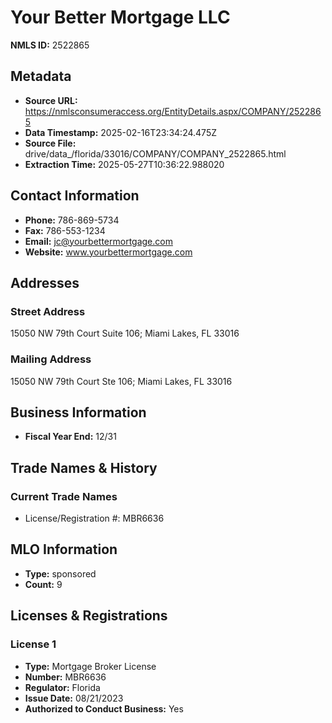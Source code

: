 # Your Better Mortgage LLC

**NMLS ID:** 2522865

## Metadata
- **Source URL:** https://nmlsconsumeraccess.org/EntityDetails.aspx/COMPANY/2522865
- **Data Timestamp:** 2025-02-16T23:34:24.475Z
- **Source File:** drive/data_/florida/33016/COMPANY/COMPANY_2522865.html
- **Extraction Time:** 2025-05-27T10:36:22.988020

## Contact Information
- **Phone:** 786-869-5734
- **Fax:** 786-553-1234
- **Email:** jc@yourbettermortgage.com
- **Website:** www.yourbettermortgage.com

## Addresses
### Street Address
15050 NW 79th Court Suite 106; Miami Lakes, FL 33016

### Mailing Address
15050 NW 79th Court Ste 106; Miami Lakes, FL 33016

## Business Information
- **Fiscal Year End:** 12/31

## Trade Names & History
### Current Trade Names
- License/Registration #: MBR6636

## MLO Information
- **Type:** sponsored
- **Count:** 9

## Licenses & Registrations

### License 1
- **Type:** Mortgage Broker License
- **Number:** MBR6636
- **Regulator:** Florida
- **Issue Date:** 08/21/2023
- **Authorized to Conduct Business:** Yes
